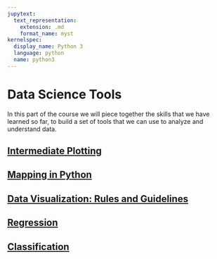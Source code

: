 ```yaml
---
jupytext:
  text_representation:
    extension: .md
    format_name: myst
kernelspec:
  display_name: Python 3
  language: python
  name: python3
---
```


# Data Science Tools

In this part of the course we will piece together the skills that we have learned so far, to build a set of tools that we can use to analyze and understand data.

## <i class="fas fa-cogs" style="color:#9933ff"></i> [Intermediate Plotting](../tools/matplotlib.md)

## <i class="fas fa-cogs" style="color:#9933ff"></i> [Mapping in Python](../tools/maps.md)

## <i class="fas fa-cogs" style="color:#9933ff"></i> [Data Visualization: Rules and Guidelines](../tools/visualization_rules.md)

## <i class="fas fa-cogs" style="color:#9933ff"></i> [Regression](../tools/regression.md)

## <i class="fas fa-cogs" style="color:#9933ff"></i> [Classification](../tools/classification.md)